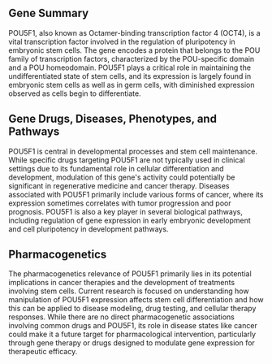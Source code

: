 ## Gene Summary
POU5F1, also known as Octamer-binding transcription factor 4 (OCT4), is a vital transcription factor involved in the regulation of pluripotency in embryonic stem cells. The gene encodes a protein that belongs to the POU family of transcription factors, characterized by the POU-specific domain and a POU homeodomain. POU5F1 plays a critical role in maintaining the undifferentiated state of stem cells, and its expression is largely found in embryonic stem cells as well as in germ cells, with diminished expression observed as cells begin to differentiate.

## Gene Drugs, Diseases, Phenotypes, and Pathways
POU5F1 is central in developmental processes and stem cell maintenance. While specific drugs targeting POU5F1 are not typically used in clinical settings due to its fundamental role in cellular differentiation and development, modulation of this gene's activity could potentially be significant in regenerative medicine and cancer therapy. Diseases associated with POU5F1 primarily include various forms of cancer, where its expression sometimes correlates with tumor progression and poor prognosis. POU5F1 is also a key player in several biological pathways, including regulation of gene expression in early embryonic development and cell pluripotency in development pathways.

## Pharmacogenetics
The pharmacogenetics relevance of POU5F1 primarily lies in its potential implications in cancer therapies and the development of treatments involving stem cells. Current research is focused on understanding how manipulation of POU5F1 expression affects stem cell differentiation and how this can be applied to disease modeling, drug testing, and cellular therapy responses. While there are no direct pharmacogenetic associations involving common drugs and POU5F1, its role in disease states like cancer could make it a future target for pharmacological intervention, particularly through gene therapy or drugs designed to modulate gene expression for therapeutic efficacy.